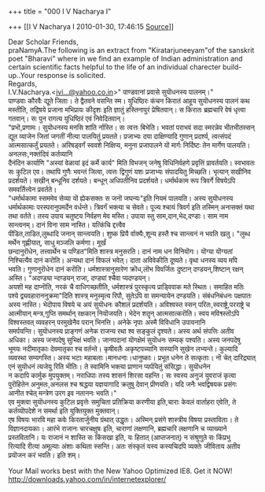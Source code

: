 +++
title = "000 I V Nacharya I"

+++
[[I V Nacharya I	2010-01-30, 17:46:15 [Source](https://groups.google.com/g/bvparishat/c/oE__R9tjXYY)]]



Dear Scholar Friends,  
praNamyA.The following is an extract from "Kiratarjuneeyam"of the sanskrit poet "Bharavi" where in we find an example of Indian administration and certain scientific facts helpful to the life of an individual charecter build-up..Your response is solicited.  
Regards,  
I.V.Nacharya.\<[ivi...@yahoo.co.in]()\>" पाण्डवानां प्रवासे सुयॊधनस्य पालनम्।"  
पाण्डवाः कौरवैः द्यूते जिताः। ते द्वैतवने वसन्ति स्म। युधिष्ठिरः कंचन किरातं आहूय सुयॊधनस्य पालनं कथ मस्तीति, तद्विषये प्रजाना मभिप्रायः कीदृशः इति ज्ञातुं हस्तिनापुरं प्रेषितवान्। स किरातः ब्रह्मचारि वेषं धृत्त्वा गतवान्। सः पुन रागत्य युधिष्ठिरं एवं निवेदितवान्।  
"प्रभॊ,प्रणामः। सुयॊधनस्य मनसि शांति र्नास्ति। सः त्वत्तः बिभेति। भवतां पराभवं सदा स्मरन्नेव भीतभीतस्सन् द्यूत व्याजेन जितां जगतीं नीत्या पालयितुं प्रयतते। प्रजाभ्यः दया दाक्षिण्यादि गुणान् प्रदर्श्य, त्वत्संपदं आत्मसात्कर्तुं प्रयतते। अरिषड्वर्गं स्ववशे निक्षिप्य, मनुना प्रजापालने यॊ मार्गः निर्दिष्टः तेन मार्गेण पालयति। अनलसः,नक्तंदिवं कर्तव्यानि  
दैनंदिन कार्याणि "अस्यां वेळायां इदं कर्मे कार्य" मिति विभजन् जनेषु विधिनिर्वहणे प्रवृत्तिं प्रावर्तयति। स्वभावतः सः कुटिल एव। तथापि गुणैः भवन्तं जित्वा, त्वत्तः द्विगुणं यशः प्रजाभ्यः संपादयितु मिच्छति। भृत्यान् सखीनिव प्रदर्शयते। सखीन् बन्धूनिव दर्शयते। बन्धून् अधिपतीनिव प्रदर्शयते। धर्मार्थकाम रूप त्रिवर्गे विषयेऽपि समवर्तित्त्वेन प्रवर्तते।  
"धर्मार्थकामा स्सममेव सेव्या यॊ ह्येकसक्तः स जनॊ जघन्यः"इति नियमं पालयति। अस्य सुयॊधनस्य धर्मार्थकामाः परस्परानुपमर्देन वर्धन्ते। त्रिवर्गं भक्त्या च सेवते। पूज्य श्चायं त्रिवर्ग इति तस्मिन् अनासक्तं यथा तथा वर्तते। तस्य उपाय चतुष्टय निर्वहण मेव मस्ति। उपाया स्तु साम,दान,भेद,दण्डाः। साम नाम सान्त्वनम्। दानं विना साम नास्ति। यत्किंचि द्दत्त्वैव  
पीडित,ताडित,लुब्धादि जनान् सान्त्वयति। शुष्क प्रियै र्वाक्यैः,शून्य हस्तै श्च सान्त्वनं न भवति खलु। "लुब्ध मर्थेन गृह्णीयात्, साधु मञ्जलि कर्मणा। मूर्खं  
छन्दानुरॊधेन, तत्त्वार्थेन च पण्डित"मिति शास्त्र मनुसरति। दानं नाम धन विनियॊगः। यॊग्या यॊग्यतां निश्चित्यैव दानं करॊति। अन्यथा दानं विफलं भवेत्। दाता अविवेकीति दूष्यते। वृथा धनस्य व्यय मपि भवति। गुणानुरॊधेन दानं करॊति। धर्मशास्त्रानुसारेण क्रॊध,लॊभ विवर्जितः दुष्टान् दण्डयन्,शिष्टान् रक्षन् अस्ति। "अदण्ड्या न्दण्डयन् राजा, दण्ड्यां श्चैवा प्यदण्डयन्।  
अयशॊ मह दाप्नॊति, नरकं चै वाधिगच्छतीति, धर्मशास्त्रं पुरस्कृत्य प्राड्विवाक मते स्थितः। समाहित मतिः पश्ये द्व्यवहाराननुक्रमा"दिति शास्त्र् मनुस्मृत्य रिपौ, सुतेऽपि वा समन्यायेन दण्डयति। संबंधनिबंधनः पक्षपातः  
अस्य नास्ति। भेदॊपाय विषये च अयं सुयॊधनः कौशलं प्रदर्शयति। अविश्वस्त स्सन् परितः,स्वराष्ट्रे,परराष्ट्रे च आत्मीयान् मन्त्र,गुप्ति समर्थान् रक्षकान् नियॊजयति। भेदेन शतॄन् आत्मसात्करॊति। स्वय मविश्व्स्तॊऽपि विश्वस्तवत् व्यवहरन् परमुखेनैव परान् भिनत्ति। अनेके नृपाः अस्मै विविधानि उपायनानि  
समर्पयन्ति। सुयॊधनस्य प्राङ्गणं अनेक राजन्य रथा श्व सङ्कुलं दृश्यते। अस्य अर्थ संपत्तिः अतीव अधिका। अस्य जनपदेषु सुभिक्षं भवति। जानपदानां यॊगक्षेमं सुयॊधनः सम्यक् पश्यति। अस्य जनपदेषु  
भूमयः नदीमातृकाः देवमातृका श्च वर्तन्ते। कृषीवलैः अकृष्टपच्यानि सस्यानि सुखेन लभ्यन्ते। कुल्यादि व्यवस्था सम्यगस्ति। अस्य भटाः महाबलाः।मानधनाः।धानुष्काः। प्रभूत धनेन ते सत्कृताः। नॊ चेत् दारिद्र्यात् एनं सुयॊधनं त्यजेयु रिति भीतिः। ते स्वामिनि भक्त्या प्राणान प्यर्पयितुं संसिद्धाः। सुयॊधनेन  
न कदापि कार्मुक मुपयुक्तम्। नराधिपाः तस्य शासनं शिरसा वहन्ति। सः स्वस्य अनुजं युवराजं कृत्वा  
पुरॊहितेन अनुमतः,अनलस श्च श्रद्धया यज्ञयागादि क्रतुषु देवान् प्रीणयति। यदि जनैः भवद्विषयक प्रसंगः  
आनीत श्चेत् मन्त्रेण उरग इव नताननः भवति।"  
एव मुक्त्वा सुयॊधनस्य कुटिल प्रवृत्तेः समुचिता प्रतिक्रिया करणीया इति,चाराः केवलं वार्ताहरा एवेति, ते  
कर्तव्यॊपदेशे न समर्था इति युक्तियुक्त मुक्तवान्।  
एष विषयः भारवि महा कवेः किरतार्जुनीय ग्रंथात् उद्धृतः। अस्मिन् प्रसंगे शास्त्रीय विषया प्रस्ताविताः। ते  
विज्ञानदायकाः। आरंभे राजानः चारचक्षुषः इति, चाराणां लक्षणानि, ब्रह्मचारि लक्षणानि च व्याख्याने प्रस्तवितानि। यः राजानं न शास्ति सः किंसखा इति, यः हितात् (आप्तजनात्) न संश्रुणुते सः किंप्रभु  
रित्यादि रीत्या अमूल्याः अंशाः कथिता स्सन्ति। अतः संस्कृतं यस्य कस्यचिदपि व्यक्तेः जीविताय अतीव  
प्रयॊजन करं भवति। इति शम्।

Your Mail works best with the New Yahoo Optimized IE8. Get it NOW! <http://downloads.yahoo.com/in/internetexplorer/>  


